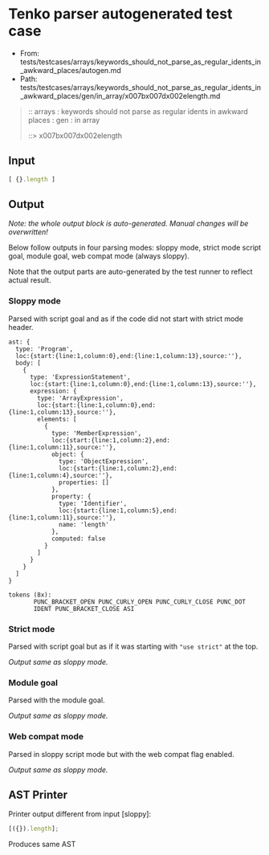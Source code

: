 # Tenko parser autogenerated test case

- From: tests/testcases/arrays/keywords_should_not_parse_as_regular_idents_in_awkward_places/autogen.md
- Path: tests/testcases/arrays/keywords_should_not_parse_as_regular_idents_in_awkward_places/gen/in_array/x007bx007dx002elength.md

> :: arrays : keywords should not parse as regular idents in awkward places : gen : in array
>
> ::> x007bx007dx002elength

## Input


`````js
[ {}.length ]
`````

## Output

_Note: the whole output block is auto-generated. Manual changes will be overwritten!_

Below follow outputs in four parsing modes: sloppy mode, strict mode script goal, module goal, web compat mode (always sloppy).

Note that the output parts are auto-generated by the test runner to reflect actual result.

### Sloppy mode

Parsed with script goal and as if the code did not start with strict mode header.

`````
ast: {
  type: 'Program',
  loc:{start:{line:1,column:0},end:{line:1,column:13},source:''},
  body: [
    {
      type: 'ExpressionStatement',
      loc:{start:{line:1,column:0},end:{line:1,column:13},source:''},
      expression: {
        type: 'ArrayExpression',
        loc:{start:{line:1,column:0},end:{line:1,column:13},source:''},
        elements: [
          {
            type: 'MemberExpression',
            loc:{start:{line:1,column:2},end:{line:1,column:11},source:''},
            object: {
              type: 'ObjectExpression',
              loc:{start:{line:1,column:2},end:{line:1,column:4},source:''},
              properties: []
            },
            property: {
              type: 'Identifier',
              loc:{start:{line:1,column:5},end:{line:1,column:11},source:''},
              name: 'length'
            },
            computed: false
          }
        ]
      }
    }
  ]
}

tokens (8x):
       PUNC_BRACKET_OPEN PUNC_CURLY_OPEN PUNC_CURLY_CLOSE PUNC_DOT
       IDENT PUNC_BRACKET_CLOSE ASI
`````

### Strict mode

Parsed with script goal but as if it was starting with `"use strict"` at the top.

_Output same as sloppy mode._

### Module goal

Parsed with the module goal.

_Output same as sloppy mode._

### Web compat mode

Parsed in sloppy script mode but with the web compat flag enabled.

_Output same as sloppy mode._

## AST Printer

Printer output different from input [sloppy]:

````js
[({}).length];
````

Produces same AST

